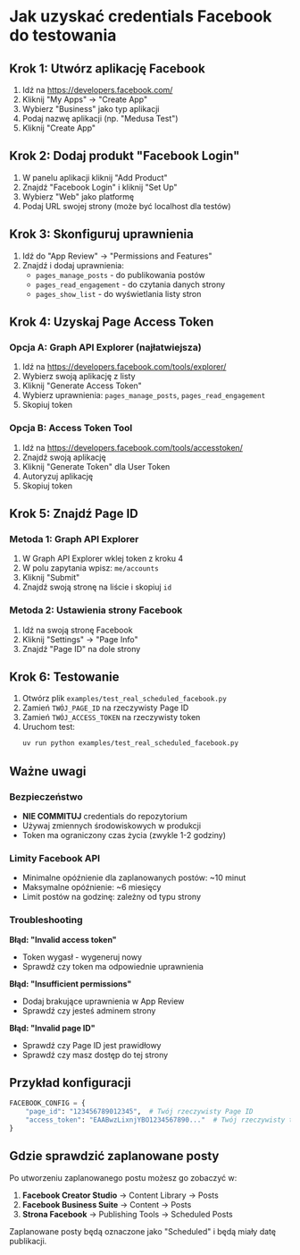 # Jak uzyskać credentials Facebook do testowania

## Krok 1: Utwórz aplikację Facebook

1. Idź na https://developers.facebook.com/
2. Kliknij "My Apps" → "Create App"
3. Wybierz "Business" jako typ aplikacji
4. Podaj nazwę aplikacji (np. "Medusa Test")
5. Kliknij "Create App"

## Krok 2: Dodaj produkt "Facebook Login"

1. W panelu aplikacji kliknij "Add Product"
2. Znajdź "Facebook Login" i kliknij "Set Up"
3. Wybierz "Web" jako platformę
4. Podaj URL swojej strony (może być localhost dla testów)

## Krok 3: Skonfiguruj uprawnienia

1. Idź do "App Review" → "Permissions and Features"
2. Znajdź i dodaj uprawnienia:
   - `pages_manage_posts` - do publikowania postów
   - `pages_read_engagement` - do czytania danych strony
   - `pages_show_list` - do wyświetlania listy stron

## Krok 4: Uzyskaj Page Access Token

### Opcja A: Graph API Explorer (najłatwiejsza)
1. Idź na https://developers.facebook.com/tools/explorer/
2. Wybierz swoją aplikację z listy
3. Kliknij "Generate Access Token"
4. Wybierz uprawnienia: `pages_manage_posts`, `pages_read_engagement`
5. Skopiuj token

### Opcja B: Access Token Tool
1. Idź na https://developers.facebook.com/tools/accesstoken/
2. Znajdź swoją aplikację
3. Kliknij "Generate Token" dla User Token
4. Autoryzuj aplikację
5. Skopiuj token

## Krok 5: Znajdź Page ID

### Metoda 1: Graph API Explorer
1. W Graph API Explorer wklej token z kroku 4
2. W polu zapytania wpisz: `me/accounts`
3. Kliknij "Submit"
4. Znajdź swoją stronę na liście i skopiuj `id`

### Metoda 2: Ustawienia strony Facebook
1. Idź na swoją stronę Facebook
2. Kliknij "Settings" → "Page Info"
3. Znajdź "Page ID" na dole strony

## Krok 6: Testowanie

1. Otwórz plik `examples/test_real_scheduled_facebook.py`
2. Zamień `TWÓJ_PAGE_ID` na rzeczywisty Page ID
3. Zamień `TWÓJ_ACCESS_TOKEN` na rzeczywisty token
4. Uruchom test:
   ```bash
   uv run python examples/test_real_scheduled_facebook.py
   ```

## Ważne uwagi

### Bezpieczeństwo
- **NIE COMMITUJ** credentials do repozytorium
- Używaj zmiennych środowiskowych w produkcji
- Token ma ograniczony czas życia (zwykle 1-2 godziny)

### Limity Facebook API
- Minimalne opóźnienie dla zaplanowanych postów: ~10 minut
- Maksymalne opóźnienie: ~6 miesięcy
- Limit postów na godzinę: zależny od typu strony

### Troubleshooting

**Błąd: "Invalid access token"**
- Token wygasł - wygeneruj nowy
- Sprawdź czy token ma odpowiednie uprawnienia

**Błąd: "Insufficient permissions"**
- Dodaj brakujące uprawnienia w App Review
- Sprawdź czy jesteś adminem strony

**Błąd: "Invalid page ID"**
- Sprawdź czy Page ID jest prawidłowy
- Sprawdź czy masz dostęp do tej strony

## Przykład konfiguracji

```python
FACEBOOK_CONFIG = {
    "page_id": "123456789012345",  # Twój rzeczywisty Page ID
    "access_token": "EAABwzLixnjYBO1234567890..."  # Twój rzeczywisty token
}
```

## Gdzie sprawdzić zaplanowane posty

Po utworzeniu zaplanowanego postu możesz go zobaczyć w:
1. **Facebook Creator Studio** → Content Library → Posts
2. **Facebook Business Suite** → Content → Posts
3. **Strona Facebook** → Publishing Tools → Scheduled Posts

Zaplanowane posty będą oznaczone jako "Scheduled" i będą miały datę publikacji. 